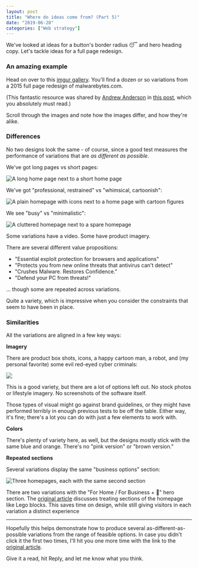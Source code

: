 ```yaml
---
layout: post
title: "Where do ideas come from? (Part 5)"
date: "2019-06-28"
categories: ["Web strategy"]
---
```


We've looked at ideas for a button's border radius 😴 and hero heading copy. Let's tackle ideas for a full page redesign.

### An amazing example

Head on over to this [imgur gallery](https://imgur.com/a/WNX7O#0). You'll find a dozen or so variations from a 2015 full page redesign of malwarebytes.com.

(This fantastic resource was shared by [Andrew Anderson](https://twitter.com/antfoodz) in [this post](https://conversionxl.com/blog/the-discipline-based-testing-methodology/), which you absolutely must read.)

Scroll through the images and note how the images differ, and how they're alike.

### Differences

No two designs look the same - of course, since a good test measures the performance of variations that are _as different as possible_.

We've got long pages vs short pages:

![A long home page next to a short home page](/images/image-16.png)

  

We've got "professional, restrained" vs "whimsical, cartoonish":

![A plain homepage with icons next to a home page with cartoon figures](/images/image-17.png)

We see "busy" vs "minimalistic":

![A cluttered homepage next to a spare homepage](/images/image-18.png)

Some variations have a video. Some have product imagery.

There are several different value propositions:

- "Essential exploit protection for browsers and applications"
- "Protects you from new online threats that antivirus can't detect"
- "Crushes Malware. Restores Confidence."
- "Defend your PC from threats!"

... though some are repeated across variations.

Quite a variety, which is impressive when you consider the constraints that seem to have been in place.

### Similarities

All the variations are aligned in a few key ways:

**Imagery**

There are product box shots, icons, a happy cartoon man, a robot, and (my personal favorite) some evil red-eyed cyber criminals:

![](/images/image-19.png)

This is a good variety, but there are a lot of options left out. No stock photos or lifestyle imagery. No screenshots of the software itself.

Those types of visual might go against brand guidelines, or they might have performed terribly in enough previous tests to be off the table. Either way, it's fine; there's a lot you can do with just a few elements to work with.

**Colors**

There's plenty of variety here, as well, but the designs mostly stick with the same blue and orange. There's no "pink version" or "brown version."

**Repeated sections**

Several variations display the same "business options" section:

![Three homepages, each with the same second section](/images/image-20-1024x380.png)

There are two variations with the "For Home / For Business + 🤖" hero section. The [original article](https://conversionxl.com/blog/the-discipline-based-testing-methodology/) discusses treating sections of the homepage like Lego blocks. This saves time on design, while still giving visitors in each variation a distinct experience

* * *

Hopefully this helps demonstrate how to produce several as-different-as-possible variations from the range of feasible options. In case you didn't click it the first two times, I'll hit you one more time with the link to the [original article](https://conversionxl.com/blog/the-discipline-based-testing-methodology/).

Give it a read, hit Reply, and let me know what you think.
